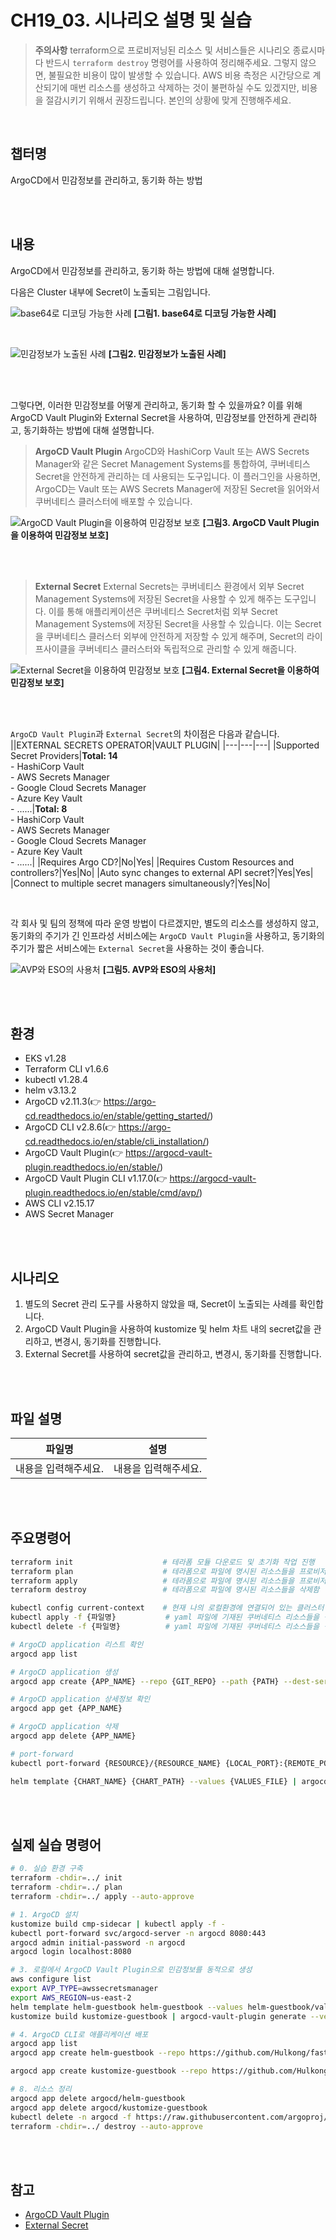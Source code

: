 # CH19_03. 시나리오 설명 및 실습
> **주의사항**
terraform으로 프로비저닝된 리소스 및 서비스들은 시나리오 종료시마다 반드시 `terraform destroy` 명령어를 사용하여 정리해주세요. 그렇지 않으면, 불필요한 비용이 많이 발생할 수 있습니다. AWS 비용 측정은 시간당으로 계산되기에 매번 리소스를 생성하고 삭제하는 것이 불편하실 수도 있겠지만, 비용을 절감시키기 위해서 권장드립니다. 본인의 상황에 맞게 진행해주세요.

<br>

## 챕터명

ArgoCD에서 민감정보를 관리하고, 동기화 하는 방법

<br><br>

## 내용

ArgoCD에서 민감정보를 관리하고, 동기화 하는 방법에 대해 설명합니다.

다음은 Cluster 내부에 Secret이 노출되는 그림입니다.

![base64로 디코딩 가능한 사례](../../images/02-06-01-image.png)
**[그림1. base64로 디코딩 가능한 사례]**

<br>

![민감정보가 노출된 사례](../../images/02-06-02-image.png)
**[그림2. 민감정보가 노출된 사례]**

<br><br>

그렇다면, 이러한 민감정보를 어떻게 관리하고, 동기화 할 수 있을까요? 이를 위해 ArgoCD Vault Plugin와 External Secret을 사용하여, 민감정보를 안전하게 관리하고, 동기화하는 방법에 대해 설명합니다.

> **ArgoCD Vault Plugin**
 ArgoCD와 HashiCorp Vault 또는 AWS Secrets Manager와 같은 Secret Management Systems를 통합하여, 쿠버네티스 Secret을 안전하게 관리하는 데 사용되는 도구입니다. 이 플러그인을 사용하면, ArgoCD는 Vault 또는 AWS Secrets Manager에 저장된 Secret을 읽어와서 쿠버네티스 클러스터에 배포할 수 있습니다.

![ArgoCD Vault Plugin을 이용하여 민감정보 보호](../../images/02-06-03-image.png)
**[그림3. ArgoCD Vault Plugin을 이용하여 민감정보 보호]**

<br><br>

> **External Secret**
 External Secrets는 쿠버네티스 환경에서 외부 Secret Management Systems에 저장된 Secret을 사용할 수 있게 해주는 도구입니다. 이를 통해 애플리케이션은 쿠버네티스 Secret처럼 외부 Secret Management Systems에 저장된 Secret을 사용할 수 있습니다. 이는 Secret을 쿠버네티스 클러스터 외부에 안전하게 저장할 수 있게 해주며, Secret의 라이프사이클을 쿠버네티스 클러스터와 독립적으로 관리할 수 있게 해줍니다.

![External Secret을 이용하여 민감정보 보호](../../images/02-06-04-image.png)
**[그림4. External Secret을 이용하여 민감정보 보호]**

<br><br>

`ArgoCD Vault Plugin`과 `External Secret`의 차이점은 다음과 같습니다.
||EXTERNAL SECRETS OPERATOR|VAULT PLUGIN|
|---|---|---|
|Supported Secret Providers|**Total: 14**<br>- HashiCorp Vault<br>- AWS Secrets Manager<br>- Google Cloud Secrets Manager<br>- Azure Key Vault<br>- ......|**Total: 8**<br>-  HashiCorp Vault<br>- AWS Secrets Manager<br>- Google Cloud Secrets Manager<br>- Azure Key Vault<br>- ......|
|Requires Argo CD?|No|Yes|
|Requires Custom Resources and controllers?|Yes|No|
|Auto sync changes to external API secret?|Yes|Yes|
|Connect to multiple secret managers simultaneously?|Yes|No|

<br>

각 회사 및 팀의 정책에 따라 운영 방법이 다르겠지만, 별도의 리소스를 생성하지 않고, 동기화의 주기가 긴 인프라성 서비스에는 `ArgoCD Vault Plugin`을 사용하고, 동기화의 주기가 짧은 서비스에는 `External Secret`을 사용하는 것이 좋습니다.

![AVP와 ESO의 사용처](../../images/02-06-05-image.png)
**[그림5. AVP와 ESO의 사용처]**

<br><br>

## 환경

- EKS v1.28
- Terraform CLI v1.6.6
- kubectl v1.28.4
- helm v3.13.2
- ArgoCD v2.11.3(👉 https://argo-cd.readthedocs.io/en/stable/getting_started/)
- ArgoCD CLI v2.8.6(👉 https://argo-cd.readthedocs.io/en/stable/cli_installation/)
- ArgoCD Vault Plugin(👉 https://argocd-vault-plugin.readthedocs.io/en/stable/)
- ArgoCD Vault Plugin CLI v1.17.0(👉 https://argocd-vault-plugin.readthedocs.io/en/stable/cmd/avp/)
- AWS CLI v2.15.17
- AWS Secret Manager

<br><br>

## 시나리오

1. 별도의 Secret 관리 도구를 사용하지 않았을 때, Secret이 노출되는 사례를 확인합니다.
2. ArgoCD Vault Plugin을 사용하여 kustomize 및 helm 차트 내의 secret값을 관리하고, 변경시, 동기화를 진행합니다.
3. External Secret를 사용하여 secret값을 관리하고, 변경시, 동기화를 진행합니다.

<br><br>

## 파일 설명
|파일명|설명|
|---|---|
|내용을 입력해주세요.|내용을 입력해주세요.|

<br><br>

## 주요명령어

```bash
terraform init                    # 테라폼 모듈 다운로드 및 초기화 작업 진행
terraform plan                    # 테라폼으로 파일에 명시된 리소스들을 프로비저닝 하기 전 확인단계
terraform apply                   # 테라폼으로 파일에 명시된 리소스들을 프로비저닝
terraform destroy                 # 테라폼으로 파일에 명시된 리소스들을 삭제함

kubectl config current-context    # 현재 나의 로컬환경에 연결되어 있는 클러스터 확인
kubectl apply -f {파일명}           # yaml 파일에 기재된 쿠버네티스 리소스들을 생성
kubectl delete -f {파일명}          # yaml 파일에 기재된 쿠버네티스 리소스들을 삭제

# ArgoCD application 리스트 확인
argocd app list

# ArgoCD application 생성
argocd app create {APP_NAME} --repo {GIT_REPO} --path {PATH} --dest-server {DEST_SERVER} --dest-namespace {DEST_NAMESPACE} 

# ArgoCD application 상세정보 확인
argocd app get {APP_NAME}

# ArgoCD application 삭제
argocd app delete {APP_NAME}

# port-forward
kubectl port-forward {RESOURCE}/{RESOURCE_NAME} {LOCAL_PORT}:{REMOTE_PORT}

helm template {CHART_NAME} {CHART_PATH} --values {VALUES_FILE} | argocd-vault-plugin generate - | kubectl apply -f -
```

<br><br>

## 실제 실습 명령어

```bash
# 0. 실습 환경 구축
terraform -chdir=../ init
terraform -chdir=../ plan
terraform -chdir=../ apply --auto-approve

# 1. ArgoCD 설치
kustomize build cmp-sidecar | kubectl apply -f -
kubectl port-forward svc/argocd-server -n argocd 8080:443
argocd admin initial-password -n argocd
argocd login localhost:8080

# 3. 로컬에서 ArgoCD Vault Plugin으로 민감정보를 동적으로 생성
aws configure list
export AVP_TYPE=awssecretsmanager
export AWS_REGION=us-east-2
helm template helm-guestbook helm-guestbook --values helm-guestbook/values.yaml | argocd-vault-plugin generate --verbose-sensitive-output -
kustomize build kustomize-guestbook | argocd-vault-plugin generate --verbose-sensitive-output -

# 4. ArgoCD CLI로 애플리케이션 배포
argocd app list
argocd app create helm-guestbook --repo https://github.com/Hulkong/fastcampus-devops-practice-examples-100.git --path '02-강의준비/06-senario/helm-guestbook' --dest-namespace default --dest-server https://kubernetes.default.svc

argocd app create kustomize-guestbook --repo https://github.com/Hulkong/fastcampus-devops-practice-examples-100.git --path '02-강의준비/06-senario/kustomize-guestbook' --dest-namespace default --dest-server https://kubernetes.default.svc

# 8. 리소스 정리 
argocd app delete argocd/helm-guestbook
argocd app delete argocd/kustomize-guestbook
kubectl delete -n argocd -f https://raw.githubusercontent.com/argoproj/argo-cd/stable/manifests/install.yaml
terraform -chdir=../ destroy --auto-approve
```

<br><br>

## 참고

- [ArgoCD Vault Plugin](https://argocd-vault-plugin.readthedocs.io/en/stable/)
- [External Secret](https://external-secrets.io/latest/)